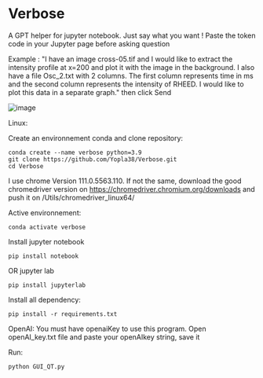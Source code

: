 # Verbose
A GPT helper for jupyter notebook.
Just say what you want !
Paste the token code in your Jupyter page before asking question

Example : "I have an image cross-05.tif and I would like to extract the intensity profile at x=200 and plot it with the image in the background. I also have a file Osc_2.txt with 2 columns. The first column represents time in ms and the second column represents the intensity of RHEED. I would like to plot this data in a separate graph." then click Send

![image](https://github.com/Yopla38/Verbose/assets/70442829/cad5a198-763b-4d6f-bebf-07480e21afd2)


Linux:

Create an environnement conda and clone repository:
```
conda create --name verbose python=3.9
git clone https://github.com/Yopla38/Verbose.git
cd Verbose
```
I use chrome Version 111.0.5563.110. If not the same, download the good chromedriver version on https://chromedriver.chromium.org/downloads and push it on /Utils/chromedriver_linux64/ 


Active environnement:
```
conda activate verbose
```
Install jupyter notebook
```
pip install notebook

```
OR jupyter lab
```
pip install jupyterlab
```
Install all dependency:
```
pip install -r requirements.txt
```

OpenAI:
You must have openaiKey to use this program. 
Open openAI_key.txt file and paste your openAIkey string, save it

Run:
```
python GUI_QT.py
```
